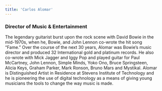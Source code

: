 ```yaml
---
title: 'Carlos Alomar'
---
```


<h3 class="page-subtitle">Director of Music & Entertainment</h3>
The legendary guitarist burst upon the rock scene with David Bowie in the mid-1970s, when he, Bowie, and John Lennon co-wrote the hit song “Fame.” Over the course of the next 30 years, Alomar was Bowie’s music director and produced 32 International gold and platinum records. He also co-wrote with Mick Jagger and Iggy Pop and played guitar for Paul McCartney, John Lennon, Simple Minds, Yoko Ono, Bruce Springsteen, Alicia Keys, Graham Parker, Mark Ronson, Bruno Mars and Mystikal. Alomar is Distinguished Artist in Residence at Stevens Institute of Technology and he is pioneering the use of digital technology as a means of giving young musicians the tools to change the way music is made.